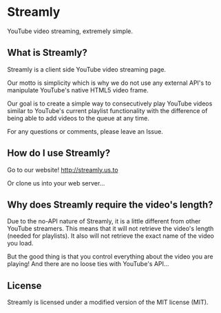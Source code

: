 # Streamly
YouTube video streaming, extremely simple.

## What is Streamly?
Streamly is a client side YouTube video streaming page.

Our motto is simplicity which is why we do not use any external API's to manipulate YouTube's native HTML5 video frame.

Our goal is to create a simple way to consecutively play YouTube videos similar to YouTube's current playlist functionality with the difference of being able to add videos to the queue at any time.

For any questions or comments, please leave an Issue.

## How do I use Streamly?

Go to our website! <http://streamly.us.to>

Or clone us into your web server...

## Why does Streamly require the video's length?

Due to the no-API nature of Streamly, it is a little different from other YouTube streamers. This means that it will not retrieve the video's length (needed for playlists). It also will not retrieve the exact name of the video you load.

But the good thing is that you control everything about the video you are playing! And there are no loose ties with YouTube's API...

## License

Streamly is licensed under a modified version of the MIT license (MIT).
